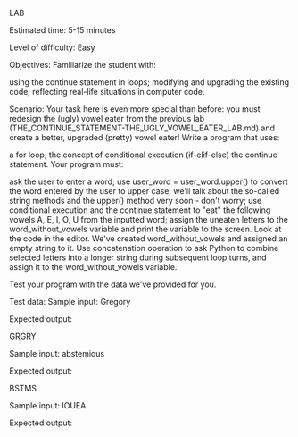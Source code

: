 LAB

Estimated time:
5-15 minutes

Level of difficulty:
Easy

Objectives:
Familiarize the student with:

using the continue statement in loops;
modifying and upgrading the existing code;
reflecting real-life situations in computer code.

Scenario:
Your task here is even more special than before: you must redesign the (ugly) vowel eater from the previous lab (THE_CONTINUE_STATEMENT-THE_UGLY_VOWEL_EATER_LAB.md) and create a better, upgraded (pretty) vowel eater! Write a program that uses:

a for loop;
the concept of conditional execution (if-elif-else)
the continue statement.
Your program must:

ask the user to enter a word;
use user_word = user_word.upper() to convert the word entered by the user to upper case; we'll talk about the so-called string methods and the upper() method very soon - don't worry;
use conditional execution and the continue statement to "eat" the following vowels A, E, I, O, U from the inputted word;
assign the uneaten letters to the word_without_vowels variable and print the variable to the screen.
Look at the code in the editor. We've created word_without_vowels and assigned an empty string to it. Use concatenation operation to ask Python to combine selected letters into a longer string during subsequent loop turns, and assign it to the word_without_vowels variable.

Test your program with the data we've provided for you.


Test data:
Sample input: Gregory

Expected output:

GRGRY

Sample input: abstemious

Expected output:

BSTMS

Sample input: IOUEA

Expected output: